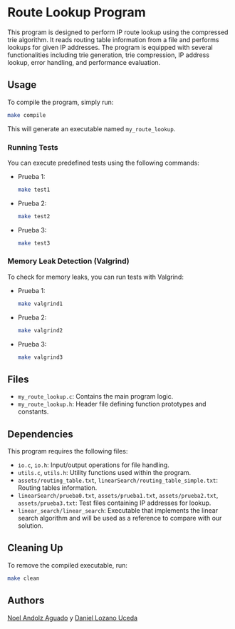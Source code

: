 # Route Lookup Program

This program is designed to perform IP route lookup using the compressed trie algorithm. It reads routing table information from a file and performs lookups for given IP addresses. The program is equipped with several functionalities including trie generation, trie compression, IP address lookup, error handling, and performance evaluation.

## Usage

To compile the program, simply run:

```bash
make compile
```

This will generate an executable named `my_route_lookup`.

### Running Tests

You can execute predefined tests using the following commands:

- Prueba 1:
  ```bash
  make test1
  ```
- Prueba 2:
  ```bash
  make test2
  ```
- Prueba 3:
  ```bash
  make test3
  ```

### Memory Leak Detection (Valgrind)

To check for memory leaks, you can run tests with Valgrind:

- Prueba 1:
  ```bash
  make valgrind1
  ```
- Prueba 2:
  ```bash
  make valgrind2
  ```
- Prueba 3:
  ```bash
  make valgrind3
  ```

## Files

- `my_route_lookup.c`: Contains the main program logic.
- `my_route_lookup.h`: Header file defining function prototypes and constants.

## Dependencies

This program requires the following files:

- `io.c`, `io.h`: Input/output operations for file handling.
- `utils.c`, `utils.h`: Utility functions used within the program.
- `assets/routing_table.txt`, `linearSearch/routing_table_simple.txt`: Routing tables information.
- `linearSearch/prueba0.txt`, `assets/prueba1.txt`, `assets/prueba2.txt`, `assets/prueba3.txt`: Test files containing IP addresses for lookup.
- `linear_search/linear_search`: Executable that implements the linear search algorithm and will be used as a reference to
compare with our solution.


## Cleaning Up

To remove the compiled executable, run:

```bash
make clean
```

## Authors

[Noel Andolz Aguado](https://github.com/nooelanag) y [Daniel Lozano Uceda](https://github.com/DanielVegetto)
